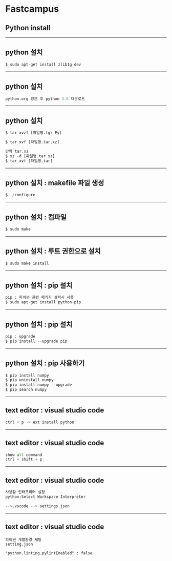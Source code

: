 # Fastcampus 
## Python install

---
## python 설치 

```python 
$ sudo apt-get install zlib1g-dev
```
---
## python 설치

```python
python.org 방문 후 python 3.6 다운로드
```
---
## python 설치

```python
$ tar xvzf [파일명.tgz Py]

$ tar xvf [파일명.tar.xz]

만약 tar.xz
$ xz -d [파일명.tar.xz]
$ tar xvf [파일명.tar]
```

---
## python 설치 : makefile 파일 생성

```python 
$ ./configure
```

---
## python 설치 : 컴파일

```python 
$ sudo make
```

---
## python 설치 : 루트 권한으로 설치

```python 
$ sudo make install
```

---
## python 설치 : pip 설치

```python 
pip : 파이썬 관련 패키지 설치시 사용
$ sudo apt-get install python-pip
```

---
## python 설치 : pip 설치

```python 
pip : upgrade
$ pip install --upgrade pip
```
---
## python 설치 : pip 사용하기

```python 
$ pip install numpy
$ pip uninstall numpy
$ pip install numpy --upgrade
$ pip search numpy
```
---
## text editor : visual studio code

```python 
ctrl + p -> ext install python
```

---
## text editor : visual studio code

```python 
show all command
ctrl + shift + p
```

---
## text editor : visual studio code

```python
사용할 인터프리터 설정
python:Select Workspace Interpreter

-->.vscode --> settings.json
```
---
## text editor : visual studio code

```pyth
파이썬 개발환경 세팅
setting.json

"python.linting.pylintEnabled" : false
```
